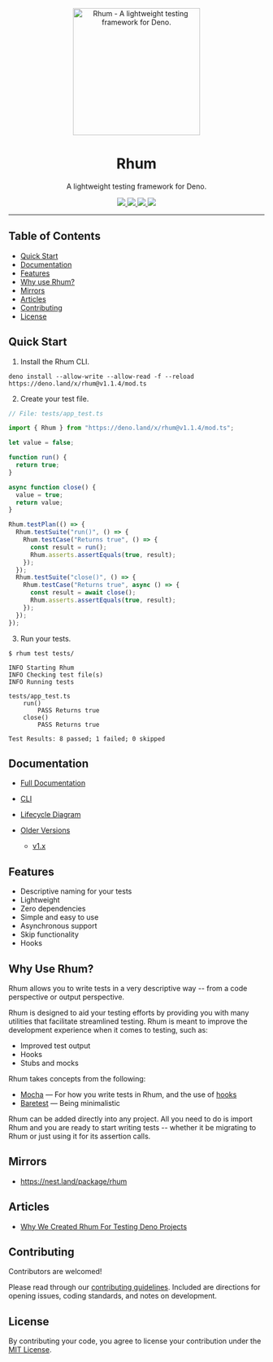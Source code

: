 <p align="center">
  <img src="./logo.svg" height="250" alt="Rhum - A lightweight testing framework for Deno.">
  <h1 align="center">Rhum</h1>
</p>
<p align="center">A lightweight testing framework for Deno.</p>
<p align="center">
  <a href="https://github.com/drashland/rhum/releases">
    <img src="https://img.shields.io/github/release/drashland/rhum.svg?color=bright_green&label=latest">
  </a>
  <a href="https://github.com/drashland/rhum/actions">
    <img src="https://img.shields.io/github/workflow/status/drashland/rhum/master?label=ci">
  </a>
  <a href="https://discord.gg/SgejNXq">
    <img src="https://img.shields.io/badge/chat-on%20discord-blue">
  </a>
  <a href="https://twitter.com/drash_land">
    <img src="https://img.shields.io/twitter/url?label=%40drash_land&style=social&url=https%3A%2F%2Ftwitter.com%2Fdrash_land">
  </a>
</p>

---

## Table of Contents
- [Quick Start](#quick-start)
- [Documentation](#documentation)
- [Features](#features)
- [Why use Rhum?](#why-use-rhum)
- [Mirrors](#mirrors)
- [Articles](#articles)
- [Contributing](#contributing)
- [License](#license)

## Quick Start

1. Install the Rhum CLI.

```shell
deno install --allow-write --allow-read -f --reload https://deno.land/x/rhum@v1.1.4/mod.ts
```

2. Create your test file.

```typescript
// File: tests/app_test.ts

import { Rhum } from "https://deno.land/x/rhum@v1.1.4/mod.ts";

let value = false;

function run() {
  return true;
}

async function close() {
  value = true;
  return value;
}

Rhum.testPlan(() => {
  Rhum.testSuite("run()", () => {
    Rhum.testCase("Returns true", () => {
      const result = run();
      Rhum.asserts.assertEquals(true, result);
    });
  });
  Rhum.testSuite("close()", () => {
    Rhum.testCase("Returns true", async () => {
      const result = await close();
      Rhum.asserts.assertEquals(true, result);
    });
  });
});

```

3. Run your tests.

```
$ rhum test tests/

INFO Starting Rhum
INFO Checking test file(s)
INFO Running tests

tests/app_test.ts
    run()
        PASS Returns true
    close()
        PASS Returns true

Test Results: 8 passed; 1 failed; 0 skipped
```

## Documentation

* [Full Documentation](https://drash.land/rhum)

* [CLI](https://drash.land/rhum/#/cli)

* [Lifecycle Diagram](https://drash.land/rhum/#/lifecycle-diagram)

* [Older Versions](https://drash.land/rhum/#/archive)

    * [v1.x](https://drash.land/rhum/#/archive/v1x)

## Features

- Descriptive naming for your tests
- Lightweight
- Zero dependencies
- Simple and easy to use
- Asynchronous support
- Skip functionality
- Hooks

## Why Use Rhum?

Rhum allows you to write tests in a very descriptive way -- from a code perspective or output perspective.

Rhum is designed to aid your testing efforts by providing you with many utilities that facilitate streamlined testing. Rhum is meant to improve the development experience when it comes to testing, such as:

- Improved test output
- Hooks
- Stubs and mocks

Rhum takes concepts from the following:

* <a href="https://mochajs.org/" target="_BLANK">Mocha</a> &mdash; For how you write tests in Rhum, and the use of <a href="https://mochajs.org/#hooks" target="_BLANK">hooks</a>
* <a href="https://volument.com/baretest" target="_BLANK">Baretest</a> &mdash; Being minimalistic

Rhum can be added directly into any project. All you need to do is import Rhum and you are ready to start writing tests -- whether it be migrating to Rhum or just using it for its assertion calls.

## Mirrors

* https://nest.land/package/rhum

## Articles

* [Why We Created Rhum For Testing Deno Projects](https://dev.to/crookse_/why-we-created-rhum-for-testing-deno-projects-33mf)

## Contributing

Contributors are welcomed!

Please read through our [contributing guidelines](./.github/CONTRIBUTING.md). Included are directions for opening issues, coding standards, and notes on development.

## License

By contributing your code, you agree to license your contribution under the [MIT License](./LICENSE).
